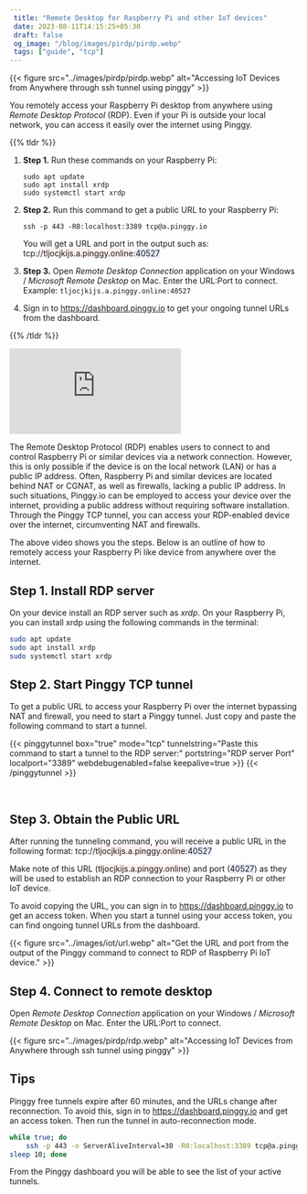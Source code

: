 ```yaml
---
 title: "Remote Desktop for Raspberry Pi and other IoT devices" 
 date: 2023-08-11T14:15:25+05:30
 draft: false 
 og_image: "/blog/images/pirdp/pirdp.webp"
 tags: ["guide", "tcp"]
---
```


{{< figure src="../images/pirdp/pirdp.webp" alt="Accessing IoT Devices from Anywhere through ssh tunnel using pinggy" >}}


You remotely access your Raspberry Pi desktop from anywhere using *Remote Desktop Protocol* (RDP). Even if your Pi is outside your local network, you can access it easily over the internet using Pinggy.

{{% tldr %}}

1. **Step 1.** Run these commands on your Raspberry Pi:
    ```
    sudo apt update
    sudo apt install xrdp
    sudo systemctl start xrdp
    ```
2. **Step 2.** Run this command to get a public URL to your Raspberry Pi:
    ```
    ssh -p 443 -R0:localhost:3389 tcp@a.pinggy.io
    ```

    You will get a URL and port in the output such as:<br>
    tcp://<span style="background: #fff0f0">tljocjkijs.a.pinggy.online</span>:<span style="background: #e9ecff">40527</span>
3. **Step 3.** Open *Remote Desktop Connection* application on your Windows / *Microsoft Remote Desktop* on Mac. Enter the URL:Port to connect.<br>
Example: `tljocjkijs.a.pinggy.online:40527`

4. Sign in to https://dashboard.pinggy.io to get your ongoing tunnel URLs from the dashboard.

{{% /tldr %}}


<dev class="youtube-container my-4">
<iframe src="https://www.youtube.com/embed/HvI7FJngFDw" title="YouTube video player" frameborder="0" allow="accelerometer; autoplay; clipboard-write; encrypted-media; gyroscope; picture-in-picture; web-share" allowfullscreen></iframe>
</dev>

The Remote Desktop Protocol (RDP) enables users to connect to and control Raspberry Pi or similar devices via a network connection. However, this is only possible if the device is on the local network (LAN) or has a public IP address. Often, Raspberry Pi and similar devices are located behind NAT or CGNAT, as well as firewalls, lacking a public IP address. In such situations, Pinggy.io can be employed to access your device over the internet, providing a public address without requiring software installation. Through the Pinggy TCP tunnel, you can access your RDP-enabled device over the internet, circumventing NAT and firewalls. 

The above video shows you the steps. Below is an outline of how to remotely access your Raspberry Pi like device from anywhere over the internet.

## Step 1. Install RDP server

On your device install an RDP server such as *xrdp*. On your Raspberry Pi, you can install xrdp using the following commands in the terminal:
```bash
sudo apt update
sudo apt install xrdp
sudo systemctl start xrdp
``` 

## Step 2. Start Pinggy TCP tunnel

To get a public URL to access your Raspberry Pi over the internet bypassing NAT and firewall, you need to start a Pinggy tunnel. Just copy and paste the following command to start a tunnel.


{{< pinggytunnel box="true" mode="tcp" tunnelstring="Paste this command to start a tunnel to the RDP server:" portstring="RDP server Port" localport="3389" webdebugenabled=false keepalive=true >}}
{{< /pinggytunnel >}}

<br>

## Step 3. Obtain the Public URL

After running the tunneling command, you will receive a public URL in the following format:
tcp://<span style="background: #fff0f0">tljocjkijs.a.pinggy.online</span>:<span style="background: #e9ecff">40527</span>



Make note of this URL (<span style="background: #fff0f0">tljocjkijs.a.pinggy.online</span>) and port (<span style="background: #e9ecff">40527</span>) as they will be used to establish an RDP connection to your Raspberry Pi or other IoT device.

To avoid copying the URL, you can sign in to https://dashboard.pinggy.io to get an access token. When you start a tunnel using your access token, you can find ongoing tunnel URLs from the dashboard.

{{< figure src="../images/iot/url.webp" alt="Get the URL and port from the output of the Pinggy command to connect to RDP of  Raspberry Pi IoT device." >}}


## Step 4. Connect to remote desktop

Open *Remote Desktop Connection* application on your Windows / *Microsoft Remote Desktop* on Mac. Enter the URL:Port to connect.

{{< figure src="../images/pirdp/rdp.webp" alt="Accessing IoT Devices from Anywhere through ssh tunnel using pinggy" >}}


## Tips

Pinggy free tunnels expire after 60 minutes, and the URLs change after reconnection. To avoid this, sign in to https://dashboard.pinggy.io and get an access token. Then run the tunnel in auto-reconnection mode.

```bash
while true; do 
    ssh -p 443 -o ServerAliveInterval=30 -R0:localhost:3389 tcp@a.pinggy.io; 
sleep 10; done
```

From the Pinggy dashboard you will be able to see the list of your active tunnels.